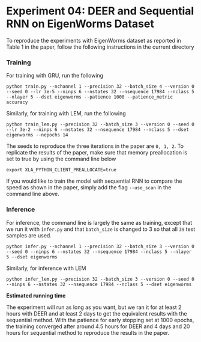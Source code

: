 # Experiment 04: DEER and Sequential RNN on EigenWorms Dataset

To reproduce the experiments with EigenWorms dataset as reported in Table 1 in the paper, follow the following instructions in the current directory

### Training
For training with GRU, run the following

```
python train.py --nchannel 1 --precision 32 --batch_size 4 --version 0 --seed 0 --lr 3e-5 --ninps 6 --nstates 32 --nsequence 17984 --nclass 5 --nlayer 5 --dset eigenworms --patience 1000 --patience_metric accuracy
```

Similarly, for training with LEM, run the following

```
python train_lem.py --precision 32 --batch_size 3 --version 0 --seed 0 --lr 3e-2 --ninps 6 --nstates 32 --nsequence 17984 --nclass 5 --dset eigenworms --nepochs 14
```

The seeds to reproduce the three iterations in the paper are `0, 1, 2`. To replicate the results of the paper, make sure that memory preallocation is set to true by using the command line below

```
export XLA_PYTHON_CLIENT_PREALLOCATE=true
```

If you would like to train the model with sequential RNN to compare the speed as shown in the paper, simply add the flag `--use_scan` in the command line above.

### Inference
For inference, the command line is largely the same as training, except that we run it with `infer.py` and that `batch_size` is changed to 3 so that all `39` test samples are used.

```
python infer.py --nchannel 1 --precision 32 --batch_size 3 --version 0 --seed 0 --ninps 6 --nstates 32 --nsequence 17984 --nclass 5 --nlayer 5 --dset eigenworms
```

Similarly, for inference with LEM

```
python infer_lem.py --precision 32 --batch_size 3 --version 0 --seed 0 --ninps 6 --nstates 32 --nsequence 17984 --nclass 5 --dset eigenworms
```

**Estimated running time**

The experiment will run as long as you want, but we ran it for at least 2 hours with DEER and at least 2 days to get the equivalent results with the sequential method. With the patience for early stopping set at 1000 epochs, the training converged after around 4.5 hours for DEER and 4 days and 20 hours for sequential method to reproduce the results in the paper.
